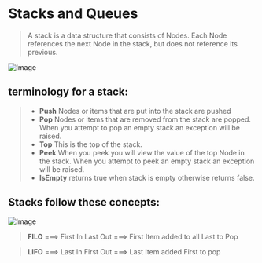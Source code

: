 # Stacks and Queues
> A stack is a data structure that consists of Nodes. Each Node references the next Node in the stack, but does not reference its previous.

![Image](https://res.cloudinary.com/practicaldev/image/fetch/s--XWnztdhd--/c_imagga_scale,f_auto,fl_progressive,h_900,q_auto,w_1600/https://cl.ly/d84e17fec485/Image%25202018-09-13%2520at%252012.22.09%2520PM.png)

## **terminology for a stack:**

> - **Push** Nodes or items that are put into the stack are pushed
> - **Pop** Nodes or items that are removed from the stack are popped. When you attempt to pop an empty stack an exception will be raised.
> - **Top** This is the top of the stack.
> - **Peek** When you peek you will view the value of the top Node in the stack. When you attempt to peek an empty stack an exception will be raised.
> - **IsEmpty** returns true when stack is empty otherwise returns false.


## **Stacks follow these concepts:**
![Image](https://www.marketing91.com/wp-content/uploads/2019/05/LIFO-vs-FIFO-1.jpg)



> **FILO** ===>  First In Last Out ===> First Item added to all Last to Pop

> **LIFO** ===>  Last In First Out ===> Last Item added First to pop
